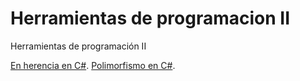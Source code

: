 # Herramientas de programacion II
Herramientas de programación II

[En herencia en C#](https://dwn84.github.io/diapositivas/herencia.html).
[Polimorfismo en C#](https://dwn84.github.io/diapositivas/Polimorfismo.html).
